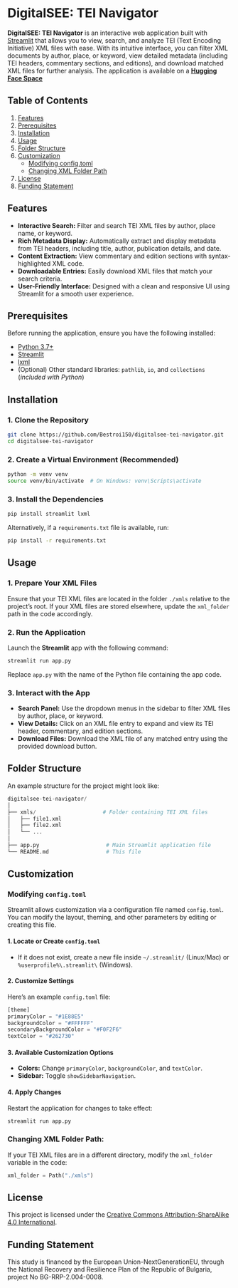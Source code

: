 # DigitalSEE: TEI Navigator

**DigitalSEE: TEI Navigator** is an interactive web application built with [Streamlit](https://streamlit.io/) that allows you to view, search, and analyze TEI (Text Encoding Initiative) XML files with ease. With its intuitive interface, you can filter XML documents by author, place, or keyword, view detailed metadata (including TEI headers, commentary sections, and editions), and download matched XML files for further analysis. The application is available on a **[Hugging Face Space](https://huggingface.co/spaces/bestroi/DigitalSEE)**

## Table of Contents

1. [Features](#features)
2. [Prerequisites](#prerequisites)
3. [Installation](#installation)
4. [Usage](#usage)
5. [Folder Structure](#folder-structure)
6. [Customization](#customization)
   - [Modifying config.toml](#modifying-config.toml)
   - [Changing XML Folder Path](#changing-xml-folder-path)
7. [License](#license)
8. [Funding Statement](#funding-statement)

## Features

- **Interactive Search:** Filter and search TEI XML files by author, place name, or keyword.
- **Rich Metadata Display:** Automatically extract and display metadata from TEI headers, including title, author, publication details, and date.
- **Content Extraction:** View commentary and edition sections with syntax-highlighted XML code.
- **Downloadable Entries:** Easily download XML files that match your search criteria.
- **User-Friendly Interface:** Designed with a clean and responsive UI using Streamlit for a smooth user experience.

## Prerequisites

Before running the application, ensure you have the following installed:

- [Python 3.7+](https://www.python.org/downloads/)
- [Streamlit](https://streamlit.io/)
- [lxml](https://lxml.de/)
- (Optional) Other standard libraries: `pathlib`, `io`, and `collections` (*included with Python*)

## Installation

### 1. Clone the Repository

```bash
git clone https://github.com/Bestroi150/digitalsee-tei-navigator.git
cd digitalsee-tei-navigator
```

### 2. Create a Virtual Environment (Recommended)

```bash
python -m venv venv
source venv/bin/activate  # On Windows: venv\Scripts\activate
```

### 3. Install the Dependencies

```bash
pip install streamlit lxml
```

Alternatively, if a `requirements.txt` file is available, run:

```bash
pip install -r requirements.txt
```

## Usage

### 1. Prepare Your XML Files
Ensure that your TEI XML files are located in the folder `./xmls` relative to the project’s root. If your XML files are stored elsewhere, update the `xml_folder` path in the code accordingly.

### 2. Run the Application

Launch the **Streamlit** app with the following command:

```bash
streamlit run app.py
```

Replace `app.py` with the name of the Python file containing the app code.

### 3. Interact with the App

- **Search Panel:** Use the dropdown menus in the sidebar to filter XML files by author, place, or keyword.
- **View Details:** Click on an XML file entry to expand and view its TEI header, commentary, and edition sections.
- **Download Files:** Download the XML file of any matched entry using the provided download button.

## Folder Structure

An example structure for the project might look like:

```python
digitalsee-tei-navigator/
│
├── xmls/                     # Folder containing TEI XML files
│   ├── file1.xml
│   ├── file2.xml
│   └── ...
│
├── app.py                     # Main Streamlit application file
└── README.md                  # This file
```

## Customization

### Modifying `config.toml`

Streamlit allows customization via a configuration file named `config.toml`. You can modify the layout, theming, and other parameters by editing or creating this file.

#### **1. Locate or Create `config.toml`**
- If it does not exist, create a new file inside `~/.streamlit/` (Linux/Mac) or `%userprofile%\.streamlit\` (Windows).

#### **2. Customize Settings**
Here’s an example `config.toml` file:

```python
[theme]
primaryColor = "#1E88E5"
backgroundColor = "#FFFFFF"
secondaryBackgroundColor = "#F0F2F6"
textColor = "#262730"
```

#### **3. Available Customization Options**
- **Colors:** Change `primaryColor`, `backgroundColor`, and `textColor`.
- **Sidebar:** Toggle `showSidebarNavigation`.

#### **4. Apply Changes**
Restart the application for changes to take effect:

```python
streamlit run app.py
```
### Changing XML Folder Path:
If your TEI XML files are in a different directory, modify the `xml_folder` variable in the code:
    
```python
xml_folder = Path("./xmls")    
```

## License

This project is licensed under the [Creative Commons Attribution-ShareAlike 4.0 International](https://creativecommons.org/licenses/by-sa/4.0/).

## Funding Statement

This study is financed by the European Union-NextGenerationEU, through the National Recovery and Resilience Plan of the Republic of Bulgaria, project No BG-RRP-2.004-0008.


